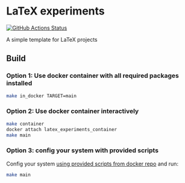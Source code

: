 # LaTeX experiments

[![GitHub Actions Status](https://github.com/rudenkornk/latex_experiments/actions/workflows/workflow.yml/badge.svg)](https://github.com/rudenkornk/latex_experiments/actions)

A simple template for LaTeX projects

## Build
### Option 1: Use docker container with all required packages installed
```bash
make in_docker TARGET=main
```

### Option 2: Use docker container interactively
```bash
make container
docker attach latex_experiments_container
make main
```

### Option 3: config your system with provided scripts
Config your system [using provided scripts from docker repo](https://github.com/rudenkornk/docker_latex#3-use-scripts-from-this-repository-to-setup-your-own-system) and run:
```bash
make main
```
